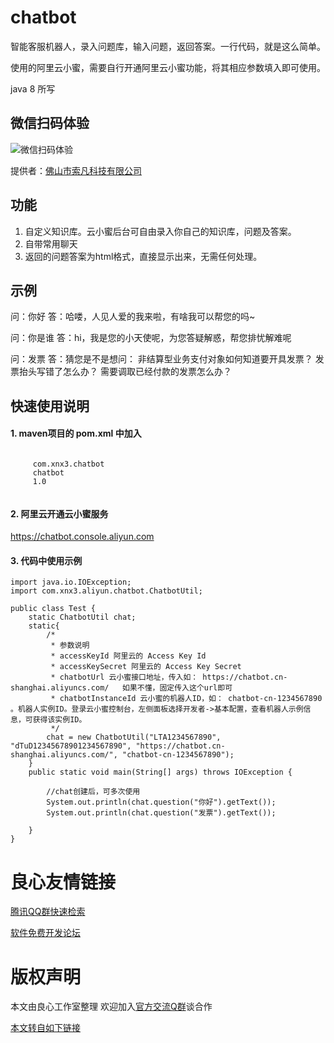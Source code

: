 # chatbot
智能客服机器人，录入问题库，输入问题，返回答案。一行代码，就是这么简单。

使用的阿里云小蜜，需要自行开通阿里云小蜜功能，将其相应参数填入即可使用。


java 8 所写

## 微信扫码体验
![微信扫码体验](https://images.gitee.com/uploads/images/2019/0328/140434_bff68d69_429922.png "qrcode.png")
 
提供者：[佛山市索凡科技有限公司](http://u.720life.cn/g/0fcd1e0d9412c7033d03984f1df35ac3c33082528847b4805159d867f10af9b6)

## 功能
1. 自定义知识库。云小蜜后台可自由录入你自己的知识库，问题及答案。
1. 自带常用聊天
1. 返回的问题答案为html格式，直接显示出来，无需任何处理。


## 示例
问：你好 
答：哈喽，人见人爱的我来啦，有啥我可以帮您的吗~ 
 
问：你是谁 
答：hi，我是您的小天使呢，为您答疑解惑，帮您排忧解难呢 
 
问：发票 
答：猜您是不是想问：   非结算型业务支付对象如何知道要开具发票？  发票抬头写错了怎么办？  需要调取已经付款的发票怎么办？   



## 快速使用说明
#### 1. maven项目的 pom.xml 中加入
````
 
	 com.xnx3.chatbot 
	 chatbot 
	 1.0 
 
```` 

#### 2. 阿里云开通云小蜜服务
https://chatbot.console.aliyun.com

#### 3. 代码中使用示例 
````
import java.io.IOException;
import com.xnx3.aliyun.chatbot.ChatbotUtil;

public class Test {
	static ChatbotUtil chat;
	static{
		/* 
		 * 参数说明
		 * accessKeyId 阿里云的 Access Key Id
		 * accessKeySecret 阿里云的 Access Key Secret
		 * chatbotUrl 云小蜜接口地址，传入如： https://chatbot.cn-shanghai.aliyuncs.com/   如果不懂，固定传入这个url即可
		 * chatbotInstanceId 云小蜜的机器人ID，如： chatbot-cn-1234567890 。机器人实例ID。登录云小蜜控制台，左侧面板选择开发者->基本配置，查看机器人示例信息，可获得该实例ID。
		 */
		chat = new ChatbotUtil("LTA1234567890", "dTuD12345678901234567890", "https://chatbot.cn-shanghai.aliyuncs.com/", "chatbot-cn-1234567890");
	}
	public static void main(String[] args) throws IOException {
		
		//chat创建后，可多次使用
		System.out.println(chat.question("你好").getText());
		System.out.println(chat.question("发票").getText());
		
	}
}
````


 # 良心友情链接

[腾讯QQ群快速检索](http://u.720life.cn/s/8cf73f7c)

[软件免费开发论坛](http://u.720life.cn/s/bbb01dc0)

# 版权声明 

本文由良心工作室整理 欢迎加入[官方交流Q群](https://u.720life.cn/s/f2316816)谈合作

[本文转自如下链接](http://u.720life.cn/g/2e71d0f0a5c601172267ba20d3a43c6ecb555d807b07d6d3f37635c6942fa3f2f02afd2c5bdf896a69832ec1dd7d6edf31513fab710c4e69314090bcf3871212)